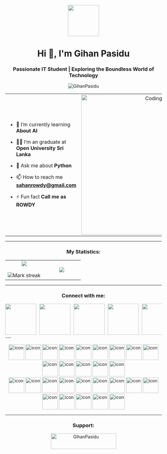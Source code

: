 <p align="center" ><img  src = "https://github.com/7oSkaaa/7oSkaaa/blob/main/Images/about_me.gif?raw=true" width = 100px></p>
<h1 align="center">Hi 👋, I'm Gihan Pasidu</h1>
<h3 align="center">Passionate IT Student | Exploring the Boundless World of Technology</h3>
<p align="center"> <img src="https://komarev.com/ghpvc/?username=GihanPasidu&label=Profile%20views&color=0e75b6&style=flat" alt="GihanPasidu" /> </p>

<table align="center">
<tr border="none">
<td width="50%" align="left">
  
- 🌱 I’m currently learning **About AI**

- 🧑‍🎓 I’m an graduate at **Open University Sri Lanka**

- 💬 Ask me about **Python**

- 📫 How to reach me **sahanrowdy@gmail.com**
  
- ⚡ Fun fact **Call me as ROWDY**

</td>
<td width="50%" align="center">

  <img align="center" alt="Coding" width="450" src="https://repository-images.githubusercontent.com/588181932/e36ec678-7984-4cdd-8e4c-a3932772ff8e">

  
  </td>
</tr>
</table>

---

<h3 align="center">My Statistics:</h3>
<p align="center">
<table align="center">
<tr border="none">
<td width="50%" align="center">
  
  <img  align="center"  src="https://github-readme-stats.vercel.app/api?username=GihanPasidu&theme=dark&show_icons=true&count_private=true" />
  <br></br>
  <img  title="🔥 Get streak stats for your profile at git.io/streak-stats" alt="Mark streak" src="https://github-readme-streak-stats.herokuapp.com/?user=GihanPasidu&theme=dark&hide_border=false" /> 
</td>
<td width="50%" align="center">

  <img  align="center"  src="https://github-readme-stats.anuraghazra1.vercel.app/api/top-langs/?username=GihanPasidu&theme=dark&hide_border=false&no-bg=true&no-frame=true&langs_count=10"/>
  
  </td>
</tr>
</table>

---

<h3 align="center">Connect with me:</h3>
<div align="center" style="display: flex; flex-wrap: nowrap; overflow-x: auto; gap: 10px;">
  <img src="https://user-images.githubusercontent.com/74038190/235294002-8aafea24-3179-45af-91d9-412ad7ff5359.gif" width="100">
  <img src="https://user-images.githubusercontent.com/74038190/235294007-de441046-823e-4eff-89bf-d4df52858b65.gif" width="100">
  <img src="https://user-images.githubusercontent.com/74038190/235294008-ed8de58b-d4d0-4790-aa81-a39fdc8a1e50.gif" width="100">
  <img src="https://user-images.githubusercontent.com/74038190/235294009-98ca7572-795f-4056-b2c1-ccbde3f2982e.gif" width="100">
  <img src="https://user-images.githubusercontent.com/74038190/235294016-6556559a-ed58-4ca6-a4c9-c307cbe0b6b7.gif" width="100">
  <img src="https://user-images.githubusercontent.com/74038190/235294010-ec412ef5-e3da-4efa-b1d4-0ab4d4638755.gif" width="100">
  <img src="https://user-images.githubusercontent.com/74038190/235294011-b8074c31-9097-4a65-a594-4151b58743a8.gif" width="100">
  <img src="https://user-images.githubusercontent.com/74038190/235294012-0a55e343-37ad-4b0f-924f-c8431d9d2483.gif" width="100">
  <img src="https://user-images.githubusercontent.com/74038190/235294013-a33e5c43-a01c-43f6-b44d-a406d8b4ab75.gif" width="100">
  <img src="https://user-images.githubusercontent.com/74038190/235294015-47144047-25ab-417c-af1b-6746820a20ff.gif" width="100">
  <img src="https://user-images.githubusercontent.com/74038190/235294019-40007353-6219-4ec5-b661-b3c35136dd0b.gif" width="100">
  <img src="https://user-images.githubusercontent.com/74038190/235294006-04e22871-2943-4626-9a99-e1d416cbda26.gif" width="100">
  <img src="https://github.com/Anmol-Baranwal/Cool-GIFs-For-GitHub/assets/74038190/cc4fe88c-7f7a-41d8-b449-34b7a178c1c6" width="100">
</div>
---

<p align="center">
  <img src="https://techstack-generator.vercel.app/java-icon.svg" alt="icon" width="50" height="50" />
  <img src="https://techstack-generator.vercel.app/python-icon.svg" alt="icon" width="50" height="50" />
  <img src="https://techstack-generator.vercel.app/ts-icon.svg" alt="icon" width="50" height="50" />
  <img src="https://techstack-generator.vercel.app/js-icon.svg" alt="icon" width="50" height="50" />
  <img src="https://techstack-generator.vercel.app/react-icon.svg" alt="icon" width="50" height="50" />
  <img src="https://techstack-generator.vercel.app/mysql-icon.svg" alt="icon" width="50" height="50" />
  <img src="https://techstack-generator.vercel.app/cpp-icon.svg" alt="icon" width="50" height="50" />
  <img src="https://techstack-generator.vercel.app/rescript-icon.svg" alt="icon" width="50" height="50" />
  <img src="https://techstack-generator.vercel.app/csharp-icon.svg" alt="icon" width="50" height="50" />
  <img src="https://techstack-generator.vercel.app/swift-icon.svg" alt="icon" width="50" height="50" />
  <img src="https://techstack-generator.vercel.app/redux-icon.svg" alt="icon" width="50" height="50" />
  <img src="https://techstack-generator.vercel.app/webpack-icon.svg" alt="icon" width="50" height="50" />
  <img src="https://techstack-generator.vercel.app/storybook-icon.svg" alt="icon" width="50" height="50" />
  <img src="https://techstack-generator.vercel.app/sass-icon.svg" alt="icon" width="50" height="50" /><br>
  <img src="https://techstack-generator.vercel.app/gatsby-icon.svg" alt="icon" width="50" height="50" />
  <img src="https://techstack-generator.vercel.app/testinglibrary-icon.svg" alt="icon" width="50" height="50" />
  <img src="https://techstack-generator.vercel.app/jest-icon.svg" alt="icon" width="50" height="50" />
  <img src="https://techstack-generator.vercel.app/prettier-icon.svg" alt="icon" width="50" height="50" />
  <img src="https://techstack-generator.vercel.app/eslint-icon.svg" alt="icon" width="50" height="50" />
  <img src="https://techstack-generator.vercel.app/django-icon.svg" alt="icon" width="50" height="50" />
  <img src="https://techstack-generator.vercel.app/graphql-icon.svg" alt="icon" width="50" height="50" />
  <img src="https://techstack-generator.vercel.app/restapi-icon.svg" alt="icon" width="50" height="50" />
  <img src="https://techstack-generator.vercel.app/aws-icon.svg" alt="icon" width="50" height="50" />
  <img src="https://techstack-generator.vercel.app/kubernetes-icon.svg" alt="icon" width="50" height="50" />
  <img src="https://techstack-generator.vercel.app/docker-icon.svg" alt="icon" width="50" height="50" />
  <img src="https://techstack-generator.vercel.app/github-icon.svg" alt="icon" width="50" height="50" />
  <img src="https://techstack-generator.vercel.app/nginx-icon.svg" alt="icon" width="50" height="50" />
  <img src="https://techstack-generator.vercel.app/raspberrypi-icon.svg" alt="icon" width="50" height="50" />
</p>

---

<h3 align="center">Support:</h3>
<p align="center"><a href="[https://www.buymeacoffee.com/](https://buymeacoffee.com/gihanpasidu)"></a><img align="center" src="https://cdn.buymeacoffee.com/buttons/v2/default-yellow.png" height="50" width="210" alt="GihanPasidu" /></p>
